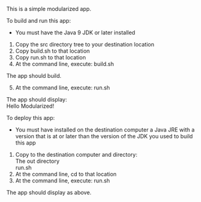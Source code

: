 This is a simple modularized app.

To build and run this app:

- You must have the Java 9 JDK or later installed

1. Copy the src directory tree to your destination location
2. Copy build.sh to that location
3. Copy run.sh to that location
4. At the command line, execute: build.sh

The app should build.

5. At the command line, execute: run.sh

The app should display:  
Hello Modularized!

To deploy this app:

- You must have installed on the destination computer a Java JRE 
with a version that is at or later than the version of the JDK you used
to build this app

1. Copy to the destination computer and directory:  
 The out directory   
 run.sh 
2. At the command line, cd to that location
2. At the command line, execute: run.sh

The app should display as above.
